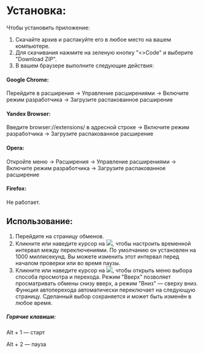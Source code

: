 <h1>Установка:</h1>
<p>Чтобы установить приложение:</p>
<ol>
  <li>Скачайте архив и распакуйте его в любое место на вашем компьютере.</li>
  <li>Для скачивания нажмите на зеленую кнопку "<>Code" и выберите "Download ZIP".</li>
  <li>В вашем браузере выполните следующие действия:</li>
</ol>
<h4>Google Chrome:</h4>
<p>Перейдите в расширения -> Управление расширениями -> Включите режим разработчика -> Загрузите распакованное расширение</p>
<h4>Yandex Browser:</h4>
<p>Введите browser://extensions/ в адресной строке -> Включите режим разработчика -> Загрузите распакованное расширение</p>
<h4>Opera:</h4>
<p>Откройте меню -> Расширения -> Управление расширениями -> Включите режим разработчика -> Загрузите распакованное расширение</p>
<h4>Firefox:</h4>
<p>Не работает.</p>
<h2>Использование:</h2>
<ol>
  <li>Перейдите на страницу обменов.</li>
  <li> Кликните или наведите курсор на <img src="https://i.imgur.com/jgmLeyH.png">, чтобы настроить временной интервал между переключениями. По умолчанию он установлен на 1000 миллисекунд. Вы можете изменить этот интервал перед началом проверки или во время паузы.</li>
  <li>Кликните или наведите курсор на <img src="https://imgur.com/MiZByvQ">, чтобы открыть меню выбора способа просмотра и перехода. Режим "Вверх" позволяет просматривать обмены снизу вверх, а режим "Вниз" — сверху вниз. Функция автоперехода автоматически переключает на следующую страницу. Сделанный выбор сохраняется и может быть изменён в любое время.</</li>
</ol>
<h5>Горячие клавиши:</h5>
<p>Alt + 1 — старт</p>
<p>Alt + 2 — пауза</p>
